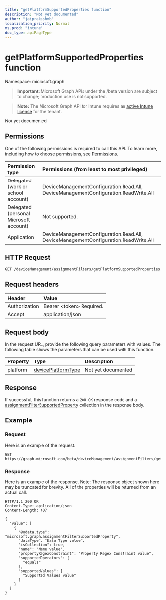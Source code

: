 ```yaml
---
title: "getPlatformSupportedProperties function"
description: "Not yet documented"
author: "jaiprakashmb"
localization_priority: Normal
ms.prod: "intune"
doc_type: apiPageType
---
```


# getPlatformSupportedProperties function

Namespace: microsoft.graph

> **Important:** Microsoft Graph APIs under the /beta version are subject to change; production use is not supported.

> **Note:** The Microsoft Graph API for Intune requires an [active Intune license](https://go.microsoft.com/fwlink/?linkid=839381) for the tenant.

Not yet documented

## Permissions
One of the following permissions is required to call this API. To learn more, including how to choose permissions, see [Permissions](/graph/permissions-reference).

|Permission type|Permissions (from least to most privileged)|
|:---|:---|
|Delegated (work or school account)|DeviceManagementConfiguration.Read.All, DeviceManagementConfiguration.ReadWrite.All|
|Delegated (personal Microsoft account)|Not supported.|
|Application|DeviceManagementConfiguration.Read.All, DeviceManagementConfiguration.ReadWrite.All|

## HTTP Request
<!-- {
  "blockType": "ignored"
}
-->
``` http
GET /deviceManagement/assignmentFilters/getPlatformSupportedProperties
```

## Request headers
|Header|Value|
|:---|:---|
|Authorization|Bearer &lt;token&gt; Required.|
|Accept|application/json|

## Request body
In the request URL, provide the following query parameters with values.
The following table shows the parameters that can be used with this function.

|Property|Type|Description|
|:---|:---|:---|
|platform|[devicePlatformType](../resources/intune-policyset-deviceplatformtype.md)|Not yet documented|



## Response
If successful, this function returns a `200 OK` response code and a [assignmentFilterSupportedProperty](../resources/intune-policyset-assignmentfiltersupportedproperty.md) collection in the response body.

## Example

### Request
Here is an example of the request.
``` http
GET https://graph.microsoft.com/beta/deviceManagement/assignmentFilters/getPlatformSupportedProperties(platform='parameterValue')
```

### Response
Here is an example of the response. Note: The response object shown here may be truncated for brevity. All of the properties will be returned from an actual call.
``` http
HTTP/1.1 200 OK
Content-Type: application/json
Content-Length: 407

{
  "value": [
    {
      "@odata.type": "microsoft.graph.assignmentFilterSupportedProperty",
      "dataType": "Data Type value",
      "isCollection": true,
      "name": "Name value",
      "propertyRegexConstraint": "Property Regex Constraint value",
      "supportedOperators": [
        "equals"
      ],
      "supportedValues": [
        "Supported Values value"
      ]
    }
  ]
}
```
